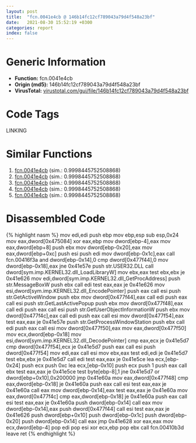 ```yaml
---
layout: post
title:  "fcn.0041e4cb @ 146b14fc12cf789043a79d4f548a23bf"
date:   2021-08-30 15:52:19 +0300
categories: report
index: false
---
```


# Generic Information
- **Function:** fcn.0041e4cb
- **Origin (md5):** 146b14fc12cf789043a79d4f548a23bf
- **VirusTotal:** [virustotal.com/gui/file/146b14fc12cf789043a79d4f548a23bf][virustotal_ref]

# Code Tags
<span class="tag" id="LINKING">LINKING</span>


# Similar Functions

1. [fcn.0041e4cb][similar_1_ref] (sim.: 0.9998445752508868)
2. [fcn.0041e4cb][similar_2_ref] (sim.: 0.9998445752508868)
3. [fcn.0041e4cb][similar_3_ref] (sim.: 0.9998445752508868)
4. [fcn.0041e4cb][similar_4_ref] (sim.: 0.9998445752508868)
5. [fcn.0041e4cb][similar_5_ref] (sim.: 0.9998445752508868)


# Disassembled Code

{% highlight nasm %}
mov edi,edi
push ebp
mov ebp,esp
sub esp,0x24
mov eax,dword[0x475084]
xor eax,ebp
mov dword[ebp-4],eax
mov eax,dword[ebp+8]
push ebx
mov dword[ebp-0x20],eax
mov eax,dword[ebp+0xc]
push esi
push edi
mov dword[ebp-0x1c],eax
call fcn.00416f3a
and dword[ebp-0x14],0
cmp dword[0x477f44],0
mov dword[ebp-0x18],eax
jne 0x41e57e
push str.USER32.DLL
call dword[sym.imp.KERNEL32.dll_LoadLibraryW]
mov ebx,eax
test ebx,ebx
je 0x41e626
mov edi,dword[sym.imp.KERNEL32.dll_GetProcAddress]
push str.MessageBoxW
push ebx
call edi
test eax,eax
je 0x41e626
mov esi,dword[sym.imp.KERNEL32.dll_EncodePointer]
push eax
call esi
push str.GetActiveWindow
push ebx
mov dword[0x477f44],eax
call edi
push eax
call esi
push str.GetLastActivePopup
push ebx
mov dword[0x477f48],eax
call edi
push eax
call esi
push str.GetUserObjectInformationW
push ebx
mov dword[0x477f4c],eax
call edi
push eax
call esi
mov dword[0x477f54],eax
test eax,eax
je 0x41e57e
push str.GetProcessWindowStation
push ebx
call edi
push eax
call esi
mov dword[0x477f50],eax
mov eax,dword[0x477f50]
mov ecx,dword[ebp-0x18]
mov esi,dword[sym.imp.KERNEL32.dll_DecodePointer]
cmp eax,ecx
je 0x41e5d7
cmp dword[0x477f54],ecx
je 0x41e5d7
push eax
call esi
push dword[0x477f54]
mov edi,eax
call esi
mov ebx,eax
test edi,edi
je 0x41e5d7
test ebx,ebx
je 0x41e5d7
call edi
test eax,eax
je 0x41e5ce
lea ecx,[ebp-0x24]
push ecx
push 0xc
lea ecx,[ebp-0x10]
push ecx
push 1
push eax
call ebx
test eax,eax
je 0x41e5ce
test byte[ebp-8],1
jne 0x41e5d7
or dword[ebp+0x10],0x200000
jmp 0x41e60a
mov eax,dword[0x477f48]
cmp eax,dword[ebp-0x18]
je 0x41e60a
push eax
call esi
test eax,eax
je 0x41e60a
call eax
mov dword[ebp-0x14],eax
test eax,eax
je 0x41e60a
mov eax,dword[0x477f4c]
cmp eax,dword[ebp-0x18]
je 0x41e60a
push eax
call esi
test eax,eax
je 0x41e60a
push dword[ebp-0x14]
call eax
mov dword[ebp-0x14],eax
push dword[0x477f44]
call esi
test eax,eax
je 0x41e626
push dword[ebp+0x10]
push dword[ebp-0x1c]
push dword[ebp-0x20]
push dword[ebp-0x14]
call eax
jmp 0x41e628
xor eax,eax
mov ecx,dword[ebp-4]
pop edi
pop esi
xor ecx,ebp
pop ebx
call fcn.00410b3d
leave
ret
{% endhighlight %}


[similar_1_ref]: /report/fcn.0041e4cb@f675eb7591a3862690b6cdc54d5604df
[similar_2_ref]: /report/fcn.0041e4cb@c6d5547a6b11db0106596d8a93b709be
[similar_3_ref]: /report/fcn.0041e4cb@44a756939733df3681808b122b91651f
[similar_4_ref]: /report/fcn.0041e4cb@b49682c7791beec133296706671e7cb3
[similar_5_ref]: /report/fcn.0041e4cb@e83552e81a6f265fd7baa50402d3d47d
[virustotal_ref]: https://www.virustotal.com/gui/file/146b14fc12cf789043a79d4f548a23bf